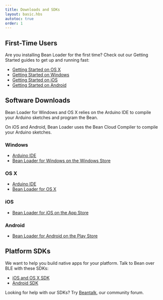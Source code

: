 ```yaml
---
title: Downloads and SDKs
layout: basic.hbs
autotoc: true
order: 1
---
```


## First-Time Users

Are you installing Bean Loader for the first time? Check out our Getting Started guides to get up and running fast:

* [Getting Started on OS X](../../getting-started/os-x/)
* [Getting Started on Windows](../../getting-started/windows/)
* [Getting Started on iOS](../../getting-started/ios/)
* [Getting Started on Android](../../getting-started/android/)

## Software Downloads

Bean Loader for Windows and OS X relies on the Arduino IDE to compile your Arduino sketches and program the Bean.

On iOS and Android, Bean Loader uses the Bean Cloud Compiler to compile your Arduino sketches.

### Windows

* [Arduino IDE](https://www.arduino.cc/en/Main/Software)
* [Bean Loader for Windows on the Windows Store](https://www.microsoft.com/en-us/store/apps/bean-loader-lightblue-bean/9nblggh0xfmh)

### OS X

* [Arduino IDE](https://www.arduino.cc/en/Main/Software)
* [Bean Loader for OS X](http://punchthrough.com/files/bean/loader/latest.php?download)

### iOS

* [Bean Loader for iOS on the App Store](https://itunes.apple.com/us/app/bean-loader-lightblue-bean/id936509473)

### Android

* [Bean Loader for Android on the Play Store](https://play.google.com/store/apps/details?id=com.punchthrough.bean.loader)

## Platform SDKs

We want to help you build native apps for your platform. Talk to Bean over BLE with these SDKs:

* [iOS and OS X SDK](https://github.com/PunchThrough/Bean-iOS-OSX-SDK)
* [Android SDK](https://github.com/PunchThrough/bean-sdk-android)

Looking for help with our SDKs? Try [Beantalk](http://beantalk.punchthrough.com), our community forum.
